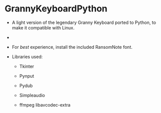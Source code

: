 # GrannyKeyboardPython

* A light version of the legendary Granny Keyboard ported to Python, to make it compatible with Linux.

* 

* For _best_ experience, install the included RansomNote font.

* Libraries used:
  
  * Tkinter
  
  * Pynput
  
  * Pydub
  
  * Simpleaudio
  
  * ffmpeg libavcodec-extra
